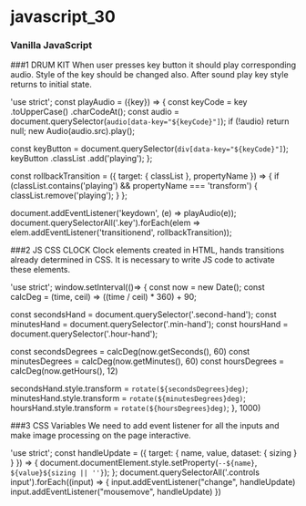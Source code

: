 # javascript_30
### Vanilla JavaScript

###1 DRUM KIT
When user presses key button it should play corresponding audio. Style of the key should be changed also.
After sound play key style returns to initial state.

'use strict';
const playAudio = ({key}) => {
  const keyCode = key
                    .toUpperCase()
                    .charCodeAt();
  const audio = document.querySelector(`audio[data-key="${keyCode}"]`);
  if (!audio) return null;
  new Audio(audio.src).play();

  const keyButton = document.querySelector(`div[data-key="${keyCode}"]`);
  keyButton
    .classList
    .add('playing');
};

const rollbackTransition = ({ target: { classList }, propertyName }) => {
  if (classList.contains('playing')
  && propertyName === 'transform') {
    classList.remove('playing');
  }
};

document.addEventListener('keydown', (e) => playAudio(e));
document.querySelectorAll('.key').forEach(elem =>
         elem.addEventListener('transitionend', rollbackTransition));


###2 JS CSS CLOCK
Clock elements created in HTML, hands transitions already determined in CSS. It is necessary to write JS code to activate these elements. 

'use strict';
window.setInterval(()=> {
  const now = new Date();
  const calcDeg = (time, ceil) => ((time / ceil) * 360) + 90;

  const secondsHand = document.querySelector('.second-hand');
  const minutesHand = document.querySelector('.min-hand');
  const hoursHand = document.querySelector('.hour-hand');

  const secondsDegrees = calcDeg(now.getSeconds(), 60)
  const minutesDegrees = calcDeg(now.getMinutes(), 60)
  const hoursDegrees = calcDeg(now.getHours(), 12)

  secondsHand.style.transform = `rotate(${secondsDegrees}deg)`;
  minutesHand.style.transform = `rotate(${minutesDegrees}deg)`;
  hoursHand.style.transform = `rotate(${hoursDegrees}deg)`;
}, 1000)

###3 CSS Variables
We need to add event listener for all the inputs and make image processing on the page interactive.

'use strict';
const handleUpdate = ({ target: { name, value, dataset: { sizing } } }) => {
  document.documentElement.style.setProperty(`--${name}`, `${value}${sizing || ''}`);
};
document.querySelectorAll('.controls input').forEach((input) => {
            input.addEventListener("change", handleUpdate)
            input.addEventListener("mousemove", handleUpdate)
})
